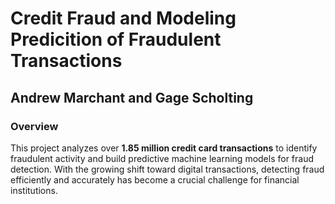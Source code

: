 # Credit Fraud and Modeling Predicition of Fraudulent Transactions

## Andrew Marchant and Gage Scholting

### Overview
This project analyzes over **1.85 million credit card transactions** to identify fraudulent activity and build predictive machine learning models for fraud detection. With the growing shift toward digital transactions, detecting fraud efficiently and accurately has become a crucial challenge for financial institutions.
